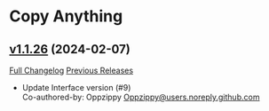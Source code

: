 # Copy Anything

## [v1.1.26](https://github.com/Oppzippy/CopyAnything/tree/v1.1.26) (2024-02-07)
[Full Changelog](https://github.com/Oppzippy/CopyAnything/compare/v1.1.25...v1.1.26) [Previous Releases](https://github.com/Oppzippy/CopyAnything/releases)

- Update Interface version (#9)  
    Co-authored-by: Oppzippy <Oppzippy@users.noreply.github.com>  